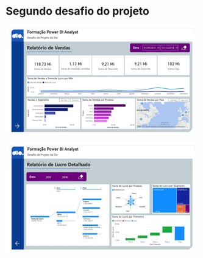 # Segundo desafio do projeto

![Primeira Página](img/pagina_1.jpg)

![Segunda Página](img/pagina_2.jpg)
